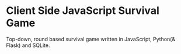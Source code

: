 # Client Side JavaScript Survival Game

Top-down, round based survival game written in JavaScript, Python(& Flask) and SQLite.
